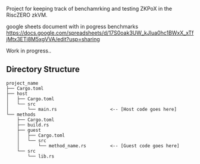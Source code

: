 Project for keeping track of benchamrking and testing ZKPoX in the RiscZERO zkVM.

google sheets document with in pogress benchmarks https://docs.google.com/spreadsheets/d/17S0oak3UW_kJlua0hc1BWxX_xTfjMtx3ETi8M5xgVVA/edit?usp=sharing 

Work in progress..


## Directory Structure

```text
project_name
├── Cargo.toml
├── host
│   ├── Cargo.toml
│   └── src
│       └── main.rs                    <-- [Host code goes here]
└── methods
    ├── Cargo.toml
    ├── build.rs
    ├── guest
    │   ├── Cargo.toml
    │   └── src
    │       └── method_name.rs         <-- [Guest code goes here]
    └── src
        └── lib.rs
```

